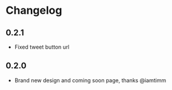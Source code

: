 # Changelog

## 0.2.1

  - Fixed tweet button url

## 0.2.0

  - Brand new design and coming soon page, thanks @iamtimm